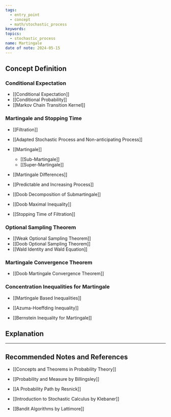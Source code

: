 ```yaml
---
tags:
  - entry_point
  - concept
  - math/stochastic_process
keywords: 
topics:
  - stochastic_process
name: Martingale
date of note: 2024-05-15
---
```


## Concept Definition

### Conditional Expectation

- [[Conditional Expectation]]
- [[Conditional Probability]]
- [[Markov Chain Transition Kernel]]


### Martingale and Stopping Time

- [[Filtration]]
- [[Adapted Stochastic Process and Non-anticipating Process]]
- [[Martingale]]
	- [[Sub-Martingale]]
	- [[Super-Martingale]]
- [[Martingale Differences]]
- [[Predictable and Increasing Process]]

- [[Doob Decomposition of Submartingale]]
- [[Doob Maximal Inequality]]
- [[Stopping Time of Filtration]]


### Optional Sampling Theorem

- [[Weak Optional Sampling Theorem]]
- [[Doob Optional Sampling Theorem]]
- [[Wald Identity and Wald Equation]]

### Martingale Convergence Theorem

- [[Doob Martingale Convergence Theorem]]

### Concentration Inequalities for Martingale

- [[Martingale Based Inequalities]]

- [[Azuma-Hoeffding Inequality]]
- [[Bernstein Inequality for Martingale]]


## Explanation





-----------
##  Recommended Notes and References

- [[Concepts and Theorems in Probability Theory]]

- [[Probability and Measure by Billingsley]]
- [[A Probability Path by Resnick]]
- [[Introduction to Stochastic Calculus by Klebaner]]
- [[Bandit Algorithms by Lattimore]]
